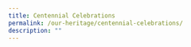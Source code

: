 ```yaml
---
title: Centennial Celebrations
permalink: /our-heritage/centennial-celebrations/
description: ""
---
```

